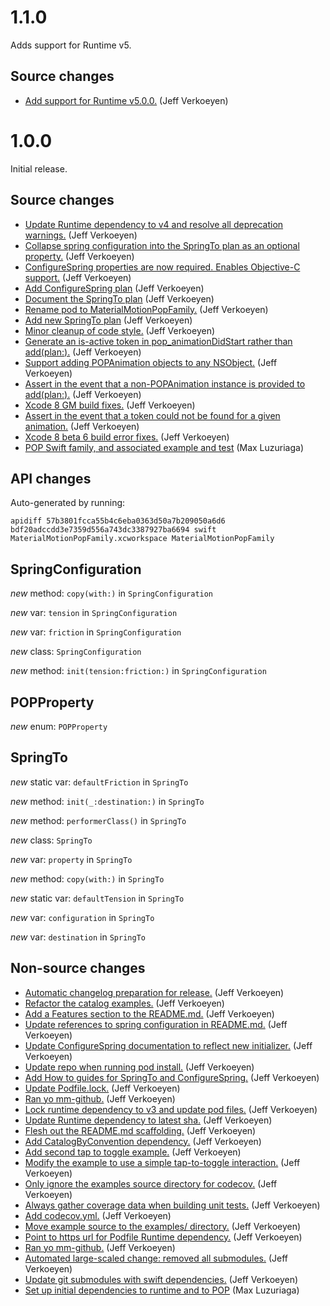 # 1.1.0

Adds support for Runtime v5.

## Source changes

* [Add support for Runtime v5.0.0.](https://github.com/material-motion/material-motion-family-pop-swift/commit/77a585087c7615ba37df3d4ea94134e1aee1f9bb) (Jeff Verkoeyen)

# 1.0.0

Initial release.

## Source changes

* [Update Runtime dependency to v4 and resolve all deprecation warnings.](https://github.com/material-motion/material-motion-family-pop-swift/commit/015d27a23b331868a6b68744f3943acd4a045339) (Jeff Verkoeyen)
* [Collapse spring configuration into the SpringTo plan as an optional property.](https://github.com/material-motion/material-motion-family-pop-swift/commit/4939d9508aae94cdc79dae504501d9c1cfb0a229) (Jeff Verkoeyen)
* [ConfigureSpring properties are now required. Enables Objective-C support.](https://github.com/material-motion/material-motion-family-pop-swift/commit/908b02b13d6c800d01922b214cc1fe32271df2d4) (Jeff Verkoeyen)
* [Add ConfigureSpring plan](https://github.com/material-motion/material-motion-family-pop-swift/commit/4b015174ff47ea2e5225bc8d18b488e3c2cfbfd9) (Jeff Verkoeyen)
* [Document the SpringTo plan](https://github.com/material-motion/material-motion-family-pop-swift/commit/0d48d4aa622df2fa166371e616276790664474de) (Jeff Verkoeyen)
* [Rename pod to MaterialMotionPopFamily.](https://github.com/material-motion/material-motion-family-pop-swift/commit/1cd95eef7e01b9dac3b854756dc288cba8bfa649) (Jeff Verkoeyen)
* [Add new SpringTo plan](https://github.com/material-motion/material-motion-family-pop-swift/commit/4f5270085b68cd7d72e7ae6fe87d66ee81417922) (Jeff Verkoeyen)
* [Minor cleanup of code style.](https://github.com/material-motion/material-motion-family-pop-swift/commit/6742439c3643e3ed117328657dba34ccd66ce0a5) (Jeff Verkoeyen)
* [Generate an is-active token in pop_animationDidStart rather than add(plan:).](https://github.com/material-motion/material-motion-family-pop-swift/commit/c8a787c31372e8ebd938ab65198a8629f6d82821) (Jeff Verkoeyen)
* [Support adding POPAnimation objects to any NSObject.](https://github.com/material-motion/material-motion-family-pop-swift/commit/233aee354d5cfc7b05d87470ba5d60c0bd60c7f3) (Jeff Verkoeyen)
* [Assert in the event that a non-POPAnimation instance is provided to add(plan:).](https://github.com/material-motion/material-motion-family-pop-swift/commit/ee844f2d24cc2092faad93b245ed10cf1490c4ab) (Jeff Verkoeyen)
* [Xcode 8 GM build fixes.](https://github.com/material-motion/material-motion-family-pop-swift/commit/b5516177a7cf0a4836b6ca512a151d6b23bc6c20) (Jeff Verkoeyen)
* [Assert in the event that a token could not be found for a given animation.](https://github.com/material-motion/material-motion-family-pop-swift/commit/991c10ed514acbc763c556027d381230b62cba03) (Jeff Verkoeyen)
* [Xcode 8 beta 6 build error fixes.](https://github.com/material-motion/material-motion-family-pop-swift/commit/4662c203bb1cf75530b68b52695016d01fe91708) (Jeff Verkoeyen)
* [POP Swift family, and associated example and test](https://github.com/material-motion/material-motion-family-pop-swift/commit/5b0e3ccfb2da18f145e7ea5360bc8fee170e9a06) (Max Luzuriaga)

## API changes

Auto-generated by running:

    apidiff 57b3801fcca55b4c6eba0363d50a7b209050a6d6 bdf20adccdd3e7359d556a743dc3387927ba6694 swift MaterialMotionPopFamily.xcworkspace MaterialMotionPopFamily


## SpringConfiguration

*new* method: `copy(with:)` in `SpringConfiguration`

*new* var: `tension` in `SpringConfiguration`

*new* var: `friction` in `SpringConfiguration`

*new* class: `SpringConfiguration`

*new* method: `init(tension:friction:)` in `SpringConfiguration`

## POPProperty

*new* enum: `POPProperty`

## SpringTo

*new* static var: `defaultFriction` in `SpringTo`

*new* method: `init(_:destination:)` in `SpringTo`

*new* method: `performerClass()` in `SpringTo`

*new* class: `SpringTo`

*new* var: `property` in `SpringTo`

*new* method: `copy(with:)` in `SpringTo`

*new* static var: `defaultTension` in `SpringTo`

*new* var: `configuration` in `SpringTo`

*new* var: `destination` in `SpringTo`

## Non-source changes

* [Automatic changelog preparation for release.](https://github.com/material-motion/material-motion-family-pop-swift/commit/bdf20adccdd3e7359d556a743dc3387927ba6694) (Jeff Verkoeyen)
* [Refactor the catalog examples.](https://github.com/material-motion/material-motion-family-pop-swift/commit/33722f6b493066986d0cfaba86b01fa721ce4967) (Jeff Verkoeyen)
* [Add a Features section to the README.md.](https://github.com/material-motion/material-motion-family-pop-swift/commit/6406652fc373f4ad56e8f14bb65eecadeed4da18) (Jeff Verkoeyen)
* [Update references to spring configuration in README.md.](https://github.com/material-motion/material-motion-family-pop-swift/commit/27cc413d71b1ce155188d107e966149e04ab93b8) (Jeff Verkoeyen)
* [Update ConfigureSpring documentation to reflect new initializer.](https://github.com/material-motion/material-motion-family-pop-swift/commit/3b57d536f5ce799e7e39f5f1171bf2eefeddf6e7) (Jeff Verkoeyen)
* [Update repo when running pod install.](https://github.com/material-motion/material-motion-family-pop-swift/commit/145a03f9f4274a482393e30e35b8d582cbb80e59) (Jeff Verkoeyen)
* [Add How to guides for SpringTo and ConfigureSpring.](https://github.com/material-motion/material-motion-family-pop-swift/commit/39e1bfcc04ed604efb961c92090bb880c8f77ae9) (Jeff Verkoeyen)
* [Update Podfile.lock.](https://github.com/material-motion/material-motion-family-pop-swift/commit/e8f70ffb5b6d8aee69c0068b407af209d9669bf4) (Jeff Verkoeyen)
* [Ran yo mm-github.](https://github.com/material-motion/material-motion-family-pop-swift/commit/5be74edd5b9af7992c89581296d5386a30cca4a2) (Jeff Verkoeyen)
* [Lock runtime dependency to v3 and update pod files.](https://github.com/material-motion/material-motion-family-pop-swift/commit/e92924a11e4be6197322f139a562e13be0c2bc26) (Jeff Verkoeyen)
* [Update Runtime dependency to latest sha.](https://github.com/material-motion/material-motion-family-pop-swift/commit/5dfbfbaf1f4033fc518a8ea5395f8db5f0c9ac80) (Jeff Verkoeyen)
* [Flesh out the README.md scaffolding.](https://github.com/material-motion/material-motion-family-pop-swift/commit/bf8f699e41ab169fbeedd39231b15b19af5cab77) (Jeff Verkoeyen)
* [Add CatalogByConvention dependency.](https://github.com/material-motion/material-motion-family-pop-swift/commit/764e37ef8035fe2be4abe093eecc91891c910ddd) (Jeff Verkoeyen)
* [Add second tap to toggle example.](https://github.com/material-motion/material-motion-family-pop-swift/commit/80e5142f7a1aa3c777930e8874a00c5fb905b2a4) (Jeff Verkoeyen)
* [Modify the example to use a simple tap-to-toggle interaction.](https://github.com/material-motion/material-motion-family-pop-swift/commit/22b7b1345c09da6c88b7cc306be5c26d7ff7d2cb) (Jeff Verkoeyen)
* [Only ignore the examples source directory for codecov.](https://github.com/material-motion/material-motion-family-pop-swift/commit/bd346239b4d6286e7916bf584eab7bf870a96392) (Jeff Verkoeyen)
* [Always gather coverage data when building unit tests.](https://github.com/material-motion/material-motion-family-pop-swift/commit/3c6f62034f776e9c495d81630044f572617cf8b7) (Jeff Verkoeyen)
* [Add codecov.yml.](https://github.com/material-motion/material-motion-family-pop-swift/commit/be86fe1daf4e97907c4a572fcf477c9012f9828e) (Jeff Verkoeyen)
* [Move example source to the examples/ directory.](https://github.com/material-motion/material-motion-family-pop-swift/commit/52e98573d3aac0d6130be3c652bc56f1c9a11a68) (Jeff Verkoeyen)
* [Point to https url for Podfile Runtime dependency.](https://github.com/material-motion/material-motion-family-pop-swift/commit/e3458df168a30a8e916b3616c45316c980950132) (Jeff Verkoeyen)
* [Ran yo mm-github.](https://github.com/material-motion/material-motion-family-pop-swift/commit/7ec2a5536a980f62ea4dc02616e0c0bd878c68b9) (Jeff Verkoeyen)
* [Automated large-scaled change: removed all submodules.](https://github.com/material-motion/material-motion-family-pop-swift/commit/60af8fa03b9e29fc1e6a13d20ea2f77352fa04ee) (Jeff Verkoeyen)
* [Update git submodules with swift dependencies.](https://github.com/material-motion/material-motion-family-pop-swift/commit/97d0984743df5fb8ac54df2a1f4059d86bae58e9) (Jeff Verkoeyen)
* [Set up initial dependencies to runtime and to POP](https://github.com/material-motion/material-motion-family-pop-swift/commit/e2162230a70a1264cf1fc081d80dee43c6d32ad3) (Max Luzuriaga)
